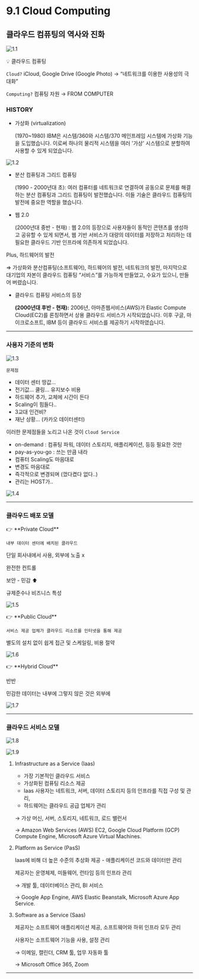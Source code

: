 # 9.1 Cloud Computing

## 클라우드 컴퓨팅의 역사와 진화

![1.1](./images/1.1.png)

<aside>
💡 클라우드 컴퓨팅

`Cloud?` iCloud, Google Drive (Google Photo) → “네트워크를 이용한 사용성의 극대화”

`Computing?` 컴퓨팅 자원 → FROM COMPUTER

</aside>

### HISTORY

- 가상화 (virtualization)
    
    (1970~1980) IBM은 시스템/360와 시스템/370 메인프레임 시스템에 가상화 기능을 도입했습니다. 이로써 하나의 물리적 시스템을 여러 '가상' 시스템으로 분할하여 사용할 수 있게 되었습니다.
    

![1.2](./images/1.2.png)

- 분산 컴퓨팅과 그리드 컴퓨팅
    
    (1990 - 2000년대 초): 여러 컴퓨터를 네트워크로 연결하여 공동으로 문제를 해결하는 분산 컴퓨팅과 그리드 컴퓨팅이 발전했습니다. 이들 기술은 클라우드 컴퓨팅의 발전에 중요한 역할을 했습니다.
    
- 웹 2.0
    
    (2000년대 중반 - 현재) : 웹 2.0의 등장으로 사용자들이 동적인 콘텐츠를 생성하고 공유할 수 있게 되면서, 웹 기반 서비스가 대량의 데이터를 저장하고 처리하는 데 필요한 클라우드 기반 인프라에 의존하게 되었습니다.
    

Plus, 하드웨어의 발전

⇒ 가상화와 분산컴퓨팅(소프트웨어), 하드웨어의 발전, 네트워크의 발전, 마지막으로 대기업의 자본이 클라우드 컴퓨팅 “서비스”를 가능하게 만들었고, 수요가 있으니, 만들어 버렸습니다.

- 클라우드 컴퓨팅 서비스의 등장
    
    **(2000년대 후반 - 현재):** 2006년, 아마존웹서비스(AWS)가 Elastic Compute Cloud(EC2)를 론칭하면서 상용 클라우드 서비스가 시작되었습니다. 이후 구글, 마이크로소프트, IBM 등이 클라우드 서비스를 제공하기 시작하였습니다.
    

---

### 사용자 기준의 변화

![1.3](./images/1.3.png)

`문제점`

- 데이터 센터 땅값…
- 전기값… 쿨링… 유지보수 비용
- 하드웨어 추가, 교체에 시간이 든다
- Scaling이 힘들다..
- 3교대 인건비?
- 재난 상황… (카카오 데이터센터)

이러한 문제점들을 노리고 나온 것이 `Cloud Service`

- on-demand : 컴퓨팅 파워, 데이터 스토리지, 애플리케이션, 등등 필요한 것만
- pay-as-you-go : 쓰는 만큼 내라
- 컴퓨터 Scaling도 마음대로
- 변경도 마음대로
- 즉각적으로 변경되며 (껐다켰다 없다..)
- 관리는 HOST가..

![1.4](./images/1.4.png)

---

### 클라우드 배포 모델

<aside>
👉 **Private Cloud**

`내부 데이터 센터에 배치된 클라우드`

단일 회사내에서 사용, 외부에 노출 x 

완전한 컨트롤

보안 - 민감 ⬆️

규제준수나 비즈니스 특성

</aside>

![1.5](./images/1.5.png)

<aside>
👉 **Public Cloud**

`서비스 제공 업체가 클라우드 리소르를 인터넷을 통해 제공`

별도의 설치 없이 쉽게 접근 및 스케일링, 비용 절약

</aside>

![1.6](./images/1.6.png)

<aside>
👉 **Hybrid Cloud**

반반

민감한 데이터는 내부에 그렇지 않은 것은 외부에 

</aside>

![1.7](./images/1.7.png)

---

### 클라우드 서비스 모델

![1.8](./images/1.8.png)

![1.9](./images/1.9.png)

1. Infrastructure as a Service (Iaas)
    - 가장 기본적인 클라우드 서비스
    - 가상화된 컴퓨팅 리소스 제공
    - Iaas 사용자는 네트워크, 서버, 데이터 스토리지 등의 인프라를 직접 구성 및 관리,
    - 하드웨어는 클라우드 공급 업체가 관리
    
    → 가상 머신, 서버, 스토리지, 네트워크, 로드 밸런서
    
    → Amazon Web Services (AWS) EC2, Google Cloud Platform (GCP) Compute Engine, Microsoft Azure Virtual Machines.
    
2. Platform as Service (PasS)
    
    Iaas에 비해 더 높은 수준의 추상화 제공 - 애플리케이션 코드와 데이터만 관리
    
    제공자는 운영체제, 미들웨어, 런타임 등의 인프라 관리
    
    → 개발 툴, 데이터베이스 관리, BI 서비스
    
    → Google App Engine, AWS Elastic Beanstalk, Microsoft Azure App Service.
    
3. Software as a Service (Saas)
    
    제공자는 소프트웨어 애플리케이션 제공, 소프트웨어와 하위 인프라 모두 관리
    
    사용자는 소프트웨어 기능을 사용, 설정 관리
    
    → 이메일, 캘린더, CRM 툴, 업무 자동화 툴
    
    → Microsoft Office 365, Zoom 
    

---